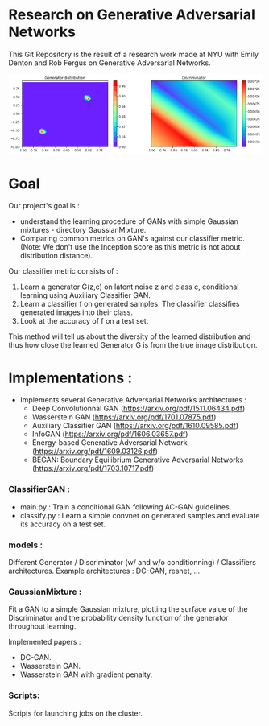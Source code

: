 # Research on Generative Adversarial Networks

This Git Repository is the result of a research work made at NYU with Emily Denton and Rob Fergus on Generative Adversarial Networks.

![Image Not Found](pictures/discriminator.png "Gaussian Mixture GAN fit preview")

# Goal

Our project's goal is :
* understand the learning procedure of GANs with simple Gaussian mixtures - directory GaussianMixture.
* Comparing common metrics on GAN's against our classifier metric. (Note: We don't use the Inception score as this metric is not about distribution distance).

Our classifier metric consists of :
1. Learn a generator G(z,c) on latent noise z and class c, conditional learning using Auxiliary Classifier GAN.
2. Learn a classifier f on generated samples. The classifier classifies generated images into their class.
3. Look at the accuracy of f on a test set.

This method will tell us about the diversity of the learned distribution and thus how close the learned Generator G is from the true image distribution.

# Implementations :

* Implements several Generative Adversarial Networks architectures :
  * Deep Convolutionnal GAN (https://arxiv.org/pdf/1511.06434.pdf)
  * Wasserstein GAN (https://arxiv.org/pdf/1701.07875.pdf)
  * Auxiliary Classifier GAN (https://arxiv.org/pdf/1610.09585.pdf)
  * InfoGAN (https://arxiv.org/pdf/1606.03657.pdf)
  * Energy-based Generative Adversarial Network (https://arxiv.org/pdf/1609.03126.pdf)
  * BEGAN: Boundary Equilibrium Generative Adversarial Networks (https://arxiv.org/pdf/1703.10717.pdf)

### ClassifierGAN :

* main.py : Train a conditional GAN following AC-GAN guidelines.
* classify.py : Learn a simple convnet on generated samples and evaluate its accuracy on a test set.

### models :

Different Generator / Discriminator (w/ and w/o conditionning) / Classifiers architectures. Example architectures : DC-GAN, resnet, ...

### GaussianMixture :

Fit a GAN to a simple Gaussian mixture, plotting the surface value of the Discriminator and the probability density function of the generator throughout learning.

Implemented papers :
* DC-GAN.
* Wasserstein GAN.
* Wasserstein GAN with gradient penalty.

### Scripts:

Scripts for launching jobs on the cluster.

